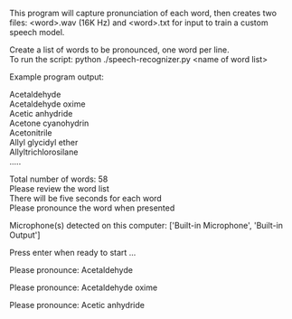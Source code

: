 This program will capture pronunciation of each word, then creates two files: \<word\>.wav (16K Hz) and \<word\>.txt for input to train a custom speech model.

Create a list of words to be pronounced, one word per line.<br>
To run the script: python ./speech-recognizer.py \<name of word list\>

Example program output:

Acetaldehyde<br>
Acetaldehyde oxime<br>
Acetic anhydride<br>
Acetone cyanohydrin<br>
Acetonitrile<br>
Allyl glycidyl ether<br>
Allyltrichlorosilane<br>
.....<br>

Total number of words: 58<br>
Please review the word list<br>
There will be five seconds for each word<br>
Please pronounce the word when presented

Microphone(s) detected on this computer: ['Built-in Microphone', 'Built-in Output']

Press enter when ready to start ...

Please pronounce: Acetaldehyde 

Please pronounce: Acetaldehyde oxime 

Please pronounce: Acetic anhydride
